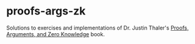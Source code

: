 # proofs-args-zk
Solutions to exercises and implementations of Dr. Justin Thaler's [Proofs, Arguments, and Zero Knowledge](https://people.cs.georgetown.edu/jthaler/ProofsArgsAndZK.pdf) book.
